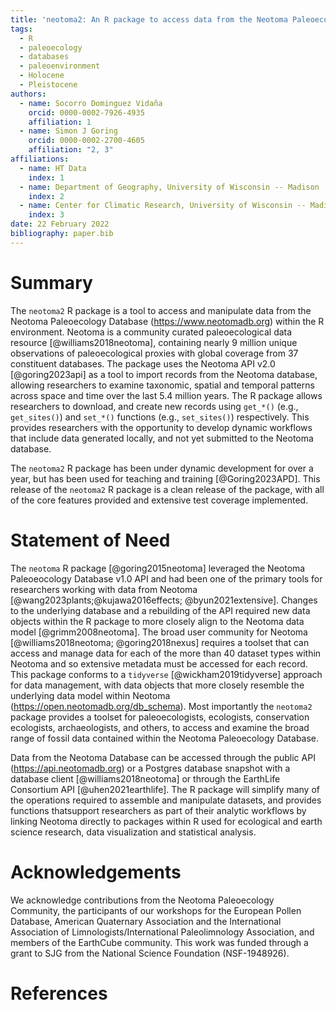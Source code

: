 ```yaml
---
title: 'neotoma2: An R package to access data from the Neotoma Paleoecology Database'
tags:
  - R
  - paleoecology
  - databases
  - paleoenvironment
  - Holocene
  - Pleistocene
authors:
  - name: Socorro Dominguez Vidaña
    orcid: 0000-0002-7926-4935
    affiliation: 1
  - name: Simon J Goring
    orcid: 0000-0002-2700-4605
    affiliation: "2, 3"
affiliations:
  - name: HT Data
    index: 1
  - name: Department of Geography, University of Wisconsin -- Madison
    index: 2
  - name: Center for Climatic Research, University of Wisconsin -- Madison
    index: 3
date: 22 February 2022
bibliography: paper.bib
---
```


# Summary

The `neotoma2` R package is a tool to access and manipulate data from the Neotoma Paleoecology Database (https://www.neotomadb.org) within the R environment. Neotoma is a community curated paleoecological data resource [@williams2018neotoma], containing nearly 9 million unique observations of paleoecological proxies with global coverage from 37 constituent databases. The package uses the Neotoma API v2.0 [@goring2023api] as a tool to import records from the Neotoma database, allowing researchers to examine taxonomic, spatial and temporal patterns across space and time over the last 5.4 million years. The R package allows researchers to download, and create new records using `get_*()` (e.g., `get_sites()`) and `set_*()` functions (e.g., `set_sites()`) respectively. This provides researchers with the opportunity to develop dynamic workflows that include data generated locally, and not yet submitted to the Neotoma database.

The `neotoma2` R package has been under dynamic development for over a year, but has been used for teaching and training [@Goring2023APD]. This release of the `neotoma2` R package is a clean release of the package, with all of the core features provided and extensive test coverage implemented.

# Statement of Need

The `neotoma` R package [@goring2015neotoma] leveraged the Neotoma Paleoeocology Database v1.0 API and had been one of the primary tools for researchers working with data from Neotoma [@wang2023plants;@kujawa2016effects; @byun2021extensive]. Changes to the underlying database and a rebuilding of the API required new data objects within the R package to more closely align to the Neotoma data model [@grimm2008neotoma]. The broad user community for Neotoma [@williams2018neotoma; @goring2018nexus] requires a toolset that can access and manage data for each of the more than 40 dataset types within Neotoma and so extensive metadata must be accessed for each record. This package conforms to a `tidyverse` [@wickham2019tidyverse] approach for data management, with data objects that more closely resemble the underlying data model within Neotoma (https://open.neotomadb.org/db_schema). Most importantly the `neotoma2` package provides a toolset for paleoecologists, ecologists, conservation ecologists, archaeologists, and others, to access and examine the broad range of fossil data contained within the Neotoma Paleoecology Database.

Data from the Neotoma Database can be accessed through the public API (https://api.neotomadb.org) or a Postgres database snapshot with a database client [@williams2018neotoma] or through the EarthLife Consortium API [@uhen2021earthlife]. The R package will simplify many of the operations required to assemble and manipulate datasets, and provides functions thatsupport researchers as part of their analytic workflows by linking Neotoma directly to packages within R used for ecological and earth science research, data visualization and statistical analysis.

# Acknowledgements

We acknowledge contributions from the Neotoma Paleoecology Community, the participants of our workshops for the European Pollen Database, American Quaternary Association and the International Association of Limnologists/International Paleolimnology Association, and members of the EarthCube community. This work was funded through a grant to SJG from the National Science Foundation (NSF-1948926).

# References
